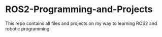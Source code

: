 # ROS2-Programming-and-Projects
This repo contains all files and projects on my way to learning ROS2 and robotic programming 
